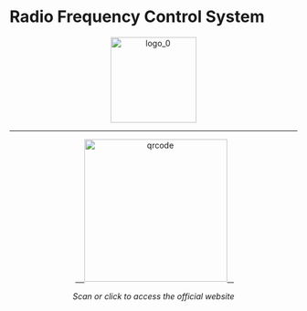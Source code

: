# Radio Frequency Control System

<div align="center">
  <a href="https://manoper93.github.io/SCRF_HP/" target="_blank">
    <img src="https://github.com/user-attachments/assets/d67fee48-8bf4-4e06-a38c-e5fc8dc90ed3" alt="logo_0" width="150"/>
  </a>
</div>

---

<div align="center">
  <a href="https://manoper93.github.io/SCRF_HP/" target="_blank">
    <img src="https://github.com/user-attachments/assets/0a5f6399-ba1f-4ca2-898b-0d47ab6e2a62" alt="qrcode" width="250"/>
  </a>
  <p><em>Scan or click to access the official website</em></p>
</div>
